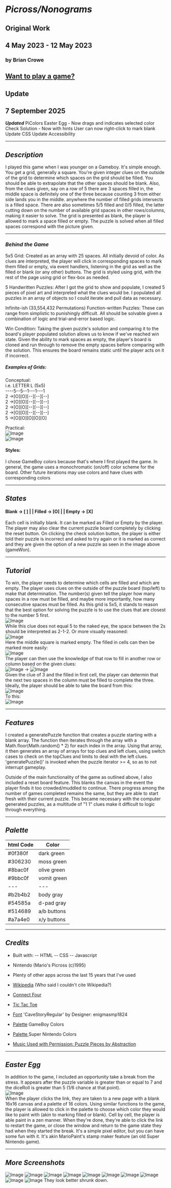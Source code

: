 # **_Picross/Nonograms_**

## Original Work
## 4 May 2023 - 12 May 2023

### by Brian Crowe

[Want to play a game?](http://economic-balance.surge.sh)
---
## Update
## 7 September 2025

**_Updated_**
PiColors Easter Egg - Now drags and indicates selected color
Check Solution - Now with hints
User can now right-click to mark blank
Update CSS
Update Accessibility

---

## **_Description_**

I played this game when I was younger on a Gameboy. It's simple enough. You get a grid, generally a square. You're given integer clues on the outside of the grid to determine which spaces on the grid should be filled. You should be able to extrapolate that the other spaces should be blank. Also, from the clues given, say on a row of 5 there are 3 spaces filled in, the middle space is definitely one of the three because counting 3 from either side lands you in the middle. anywhere the number of filled grids intersects is a filled space. There are also sometimes 5/5 filled and 0/5 filled, the latter cutting down on the number of available grid spaces in other rows/columns, making it easier to solve. The grid is presented as blank, the player is allowed to mark a space filled or empty. The puzzle is solved when all filled spaces correspond with the picture given.

---

### **_Behind the Game_**

5x5 Grid: Created as an array with 25 spaces. All initially devoid of color. As clues are interpreted, the player will click in corresponding spaces to mark them filled or empty, via event handlers, listening in the grid as well as the filled or blank (or any other) buttons. The grid is styled using grid, with the rest of the page using grid or flex-box as needed.

5 Handwritten Puzzles: After I got the grid to show and populate, I created 5 pieces of pixel art and interpreted what the clues would be. I populated all puzzles in an array of objects so I could iterate and pull data as necessary.

Infinite-ish (33,554,432 Permutations) Function-written Puzzles: These can range from simplistic to punishingly difficult. All should be solvable given a combination of logic and trial-and-error based logic.

Win Condition: Taking the given puzzle's solution and comparing it to the board's player populated solution allows us to know if we've reached win state. Given the ability to mark spaces as empty, the player's board is cloned and run through to remove the empty spaces before comparing with the solution. This ensures the board remains static until the player acts on it if incorrect.

##### Examples of Grids:

Conceptual:\
i.e. LETTER L (5x5)\
----5--5--1---1---1\
2 →[O][O][--][--][--]\
2 →[O][O][--][--][--]\
2 →[O][O][--][--][--]\
2 →[O][O][--][--][--]\
5 →[O][O][O][O][O]

Practical:\
![Image](/pics/emptyBoard.png)\
![Image](/pics/gameWon.png)

#### Styles:

I chose GameBoy colors because that's where I first played the game. In general, the game uses a monochromatic (on/off) color scheme for the board. Other future iterations may use colors and have clues with corresponding colors

---

## **_States_**

#### Blank -> [ ] | | Filled -> [O] | | Empty -> [X]

Each cell is initially blank. It can be marked as Filled or Empty by the player. The player may also clear the current puzzle board completely by clicking the reset button. On clicking the check solution button, the player is either told their puzzle is incorrect and asked to try again or it is marked as correct and they are given the option of a new puzzle as seen in the image above (gameWon).

---

## **_Tutorial_**

To win, the player needs to determine which cells are filled and which are empty. The player uses clues on the outside of the puzzle board (top/left) to make that determination. The number(s) given tell the player how many spaces in a row must be filled, and maybe more importantly, how many consecutive spaces must be filled.
As this grid is 5x5, it stands to reason that the best option for solving the puzzle is to use the clues that are closest to the number 5 first.\
![Image](/pics/lineLook.png)\
While this clue does not equal 5 to the naked eye, the space between the 2s should be interpreted as 2-1-2. Or more visually reasoned:\
![Image](/pics/whatIKnow.png)\
Here the middle square is marked empty. The filled in cells can then be marked more easily:\
![Image](/pics/filledLine.png)\
The player can then use the knowledge of that row to fill in another row or column based on the given clues:\
![Image](/pics/takeForColumn.png) ->
![Image](/pics/filledColumn.png)\
Given the clue of 3 and the filled in first cell, the player can determin that the next two spaces in the column must be filled to complete the three.\
Ideally, the player should be able to take the board from this:\
![Image](/pics/emptyBoard.png)\
To this:\
![Image](/pics/gameWon.png)

---

## **_Features_**

I created a generatePuzzle function that creates a puzzle starting with a blank array. The function then iterates through the array with a Math.floor(Math.random() \* 2) for each index in the array. Using that array, it then generates an array of arrays for top clues and left clues, using switch cases to check on the topClues and limits to deal with the left clues. 'generatePuzzle()' is invoked when the puzzle iterator >= 4, so as to not interrupt gameplay.

Outside of the main functionality of the game as outlined above, I also included a reset board feature. This blanks the canvas in the event the player finds it too crowded/muddled to continue. There progress among the number of games completed remains the same, but they are able to start fresh with their current puzzle. This became necessary with the computer generated puzzles, as a multitude of "1 1" clues make it difficult to logic through everything.

---

## **_Palette_**

| html Code | Color       |
| --------- | ----------- |
| #0f380f   | dark green  |
| #306230   | moss green  |
| #8bac0f   | olive green |
| #9bbc0f   | vomit green |
| ---       | ---         |
| #b2b4b2   | body gray   |
| #54585a   | d-pad gray  |
| #514689   | a/b buttons |
| #a7a4e0   | x/y buttons |

---

## **_Credits_**

- Built with:
  -- HTML
  -- CSS
  -- Javascript

- Nintendo (Mario's Picross (c)1995)
- Plenty of other apps across the last 15 years that I've used
- [Wikipedia](https://en.wikipedia.org/wiki/Nonogram) (Who said I couldn't cite Wikipedia?)
- [Connect Four](https://github.com/SEI-R-4-24/u1_lesson_connect_four)
- [Tic Tac Toe](https://github.com/SEI-R-4-24/u1_hw_tic_tac_toe)
- [Font](https://fontlibrary.org/en/font/cave-story) 'CaveStoryRegular' by Designer: enigmasmp1824
- [Palette](https://www.color-hex.com/color-palette/26401) GameBoy Colors
- [Palette ](https://www.raphnet.net/design/console_colors/index_en.php) Super Nintendo Colors
- [Music Used with Permission: Puzzle Pieces by Abstraction](https://abstractionmusic.bandcamp.com/track/puzzle-pieces)

---

## **_Easter Egg_**

In addition to the game, I included an opportunity take a break from the stress. It appears after the puzzle variable is greater than or equal to 7 and the diceRoll is greater than 5 (1/6 chance at that point).\
![Image](/pics/needABreak.png)\
When the player clicks the link, they are taken to a new page with a blank 16x16 canvas and a palette of 16 colors. Using similar functions to the game, the player is allowed to click in the palette to choose which color they would like to paint with (akin to marking filled or blank). Cell by cell, the player is able paint in a zen manner. When they're done, they're able to click the link to restart the game, or close the window and return to the game state they had when they started the break. It's a simple pixel editor, but you can have some fun with it. It's akin MarioPaint's stamp maker feature (an old Super Nintendo game).

---

## **_More Screenshots_**

![Image](/pics/useLogic.png)
![Image](/pics/guessWrong.png)
![Image](/pics/guessCorrect.png)
![Image](/pics/blankHelp.png)
![Image](/pics/picolorBoard.png)
![Image](/pics/marchingElf.png)
![Image](/pics/shieldCarry.png)
![Image](/pics/newColorPlumber.png)
![Image](/pics/refactorJumpMan.png)
![Image](/pics/pixelArtSmall.png) They look better shrunk down.
